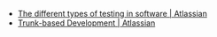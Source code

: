- [The different types of testing in software | Atlassian](https://www.atlassian.com/continuous-delivery/software-testing/types-of-software-testing)
- [Trunk-based Development | Atlassian](https://www.atlassian.com/continuous-delivery/continuous-integration/trunk-based-development)